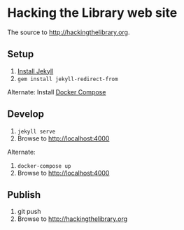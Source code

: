 # Hacking the Library web site

The source to <http://hackingthelibrary.org>.


## Setup

1. [Install Jekyll](https://jekyllrb.com/docs/installation/)
2. `gem install jekyll-redirect-from`

Alternate: Install [Docker Compose](https://docs.docker.com/compose/install/)


## Develop

1. `jekyll serve`
2. Browse to <http://localhost:4000>

Alternate:

1. `docker-compose up`
2. Browse to <http://localhost:4000>


## Publish

1. git push
2. Browse to <http://hackingthelibrary.org>
